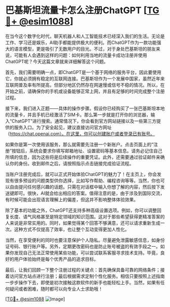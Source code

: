 # 巴基斯坦流量卡怎么注册ChatGPT [[TG💪+ @esim1088](https://t.me/s/esim1088)]

在当今这个数字化时代，聊天机器人和人工智能技术已经深入我们的生活。无论是工作、学习还是娱乐，AI助手都能提供极大的便利。而ChatGPT作为一款功能强大的语言模型，更是吸引了无数用户的目光。不过，对于身处巴基斯坦的朋友来说，可能有人会遇到这样的问题：如何利用当地的流量卡成功注册并使用ChatGPT呢？今天这篇文章就来详细解答这个问题。

首先，我们需要明确一点，即ChatGPT是一个基于网络的服务平台，因此要使用它，你就必须拥有稳定的互联网连接。巴基斯坦作为一个发展中国家，虽然近年来互联网普及率有所提高，但部分地区仍然存在网速慢或信号不稳的情况。所以，在开始之前，请确保你的手机或设备能够正常上网，并且有足够的时间完成整个注册过程。

接下来，我们进入正题——具体的操作步骤。假设你已经购买了一张巴基斯坦本地的流量卡，并且手机已经激活了SIM卡。那么第一步就是打开你的浏览器，输入“ChatGPT”进行搜索。通常情况下，你会看到官方网站链接以及一些第三方提供的服务入口。为了安全起见，建议直接访问官方网址（https://chat.openai.com）。在这里，你可以创建账户或者登录已有账号。

如果你是第一次使用该服务，那么就需要先注册一个新账户。点击页面上的“注册”按钮后，系统会要求你填写邮箱地址、设置密码等基本信息。请务必记住自己所填的信息，因为这些将是后续操作的重要凭证。此外，还需要通过验证邮件来确认你的身份。收到邮件之后，请按照指示点击链接完成验证流程。

当账户注册完成后，就可以正式开始体验ChatGPT的魅力了！在主页上，你会发现有很多预设的问题类型供你选择，比如写作帮助、编程咨询等等。当然，你也可以自由提问任何感兴趣的话题。只需在对话框中输入你想了解的内容，然后按下发送键即可。很快，AI就会给出相应的答案。值得注意的是，由于涉及到国际交流，有时候可能会出现语言理解上的偏差，但这并不影响整体体验效果。

除了基本的功能之外，ChatGPT还支持多种高级设置选项。例如，你可以调整回复长度、语气风格甚至是特定领域的知识范围。这对于那些希望获得更精准答案的人来说是非常实用的。同时，如果觉得某个回答不够满意，还可以请求重新生成一次。这种方式不仅提高了效率，也让整个互动变得更加人性化。

当然，在享受便利的同时也要注意保护个人隐私。尽量避免泄露敏感信息，如身份证号码、银行账户等。另外，定期更改密码也是防止账号被盗的有效手段之一。如果你发现自己无法正常使用某些功能，可以尝试联系客服寻求技术支持。毕竟，良好的用户体验始终是每个优秀产品的追求目标。

最后，让我们回顾一下整个注册过程的关键点：首先确保具备可靠的网络条件；接着访问官方站点进行注册；最后根据需求定制个性化服务。相信只要按照上述指南一步步操作下去，即使是初次接触这款软件的新手也能轻松上手。当然，如果有任何疑问或者困难，随时都可以向专业人士求助哦！

[[TG💪+ @esim1088](https://t.me/s/esim1088) ![Image](https://i.postimg.cc/4NQfJmqS/Snipaste-2025-05-13-00-14-12.png)]